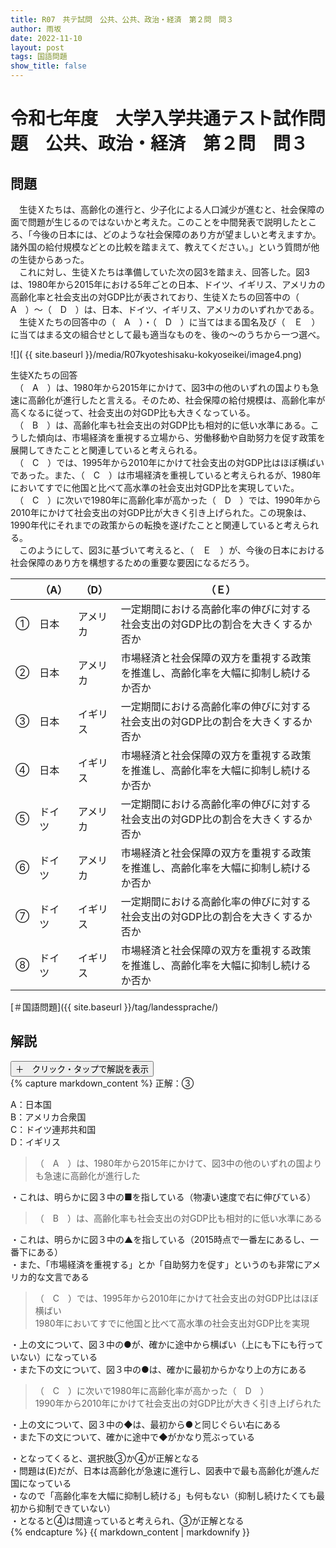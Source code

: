 ```yaml
---
title: R07　共テ試問　公共、公共、政治・経済　第２問　問３
author: 雨坂
date: 2022-11-10
layout: post
tags: 国語問題
show_title: false
---
```

  
# 令和七年度　大学入学共通テスト試作問題　公共、政治・経済　第２問　問３  

## 問題
　生徒Ｘたちは、高齢化の進行と、少子化による人口減少が進むと、社会保障の面で問題が生じるのではないかと考えた。このことを中間発表で説明したところ、｢今後の日本には、どのような社会保障のあり方が望ましいと考えますか。諸外国の給付規模などとの比較を踏まえて、教えてください。」という質問が他の生徒からあった。  
　これに対し、生徒Ｘたちは準備していた次の図3を踏まえ、回答した。図3は、1980年から2015年における5年ごとの日本、ドイツ、イギリス、アメリカの高齢化率と社会支出の対GDP比が表されており、生徒Ｘたちの回答中の（　A　）～（　D　）は、日本、ドイツ、イギリス、アメリカのいずれかである。  
　生徒Ｘたちの回答中の（　A　）・（　D　）に当てはまる国名及び（　Ｅ　）に当てはまる文の組合せとして最も適当なものを、後の～のうちから一つ選べ。  
  
![]( {{ site.baseurl }}/media/R07kyoteshisaku-kokyoseikei/image4.png)  
  
生徒Xたちの回答  
　（　A　）は、1980年から2015年にかけて、図3中の他のいずれの国よりも急速に高齢化が進行したと言える。そのため、社会保障の給付規模は、高齢化率が高くなるに従って、社会支出の対GDP比も大きくなっている。  
　（　B　）は、高齢化率も社会支出の対GDP比も相対的に低い水準にある。こうした傾向は、市場経済を重視する立場から、労働移動や自助努力を促す政策を展開してきたことと関連していると考えられる。  
　（　C　）では、1995年から2010年にかけて社会支出の対GDP比はほぼ横ばいであった。また、（　C　）は市場経済を重視していると考えられるが、1980年においてすでに他国と比べて高水準の社会支出対GDP比を実現していた。  
　（　C　）に次いで1980年に高齢化率が高かった（　D　）では、1990年から2010年にかけて社会支出の対GDP比が大きく引き上げられた。この現象は、1990年代にそれまでの政策からの転換を遂げたことと関連していると考えられる。  
　このようにして、図3に基づいて考えると、（　Ｅ　）が、今後の日本における社会保障のあり方を構想するための重要な要因になるだろう。  
  
|  |（A）|（D）|（Ｅ）|  
|--|---------|---------|----------------------------------------------------------------------------------|  
|①|日本     |アメリカ |一定期間における高齢化率の伸びに対する社会支出の対GDP比の割合を大きくするか否か   |  
|②|日本     |アメリカ |市場経済と社会保障の双方を重視する政策を推進し、高齢化率を大幅に抑制し続けるか否か|  
|③|日本     |イギリス |一定期間における高齢化率の伸びに対する社会支出の対GDP比の割合を大きくするか否か   |  
|④|日本     |イギリス |市場経済と社会保障の双方を重視する政策を推進し、高齢化率を大幅に抑制し続けるか否か|  
|⑤|ドイツ   |アメリカ |一定期間における高齢化率の伸びに対する社会支出の対GDP比の割合を大きくするか否か   |  
|⑥|ドイツ   |アメリカ |市場経済と社会保障の双方を重視する政策を推進し、高齢化率を大幅に抑制し続けるか否か|  
|⑦|ドイツ   |イギリス |一定期間における高齢化率の伸びに対する社会支出の対GDP比の割合を大きくするか否か   |  
|⑧|ドイツ   |イギリス |市場経済と社会保障の双方を重視する政策を推進し、高齢化率を大幅に抑制し続けるか否か|  
  
  
[＃国語問題]({{ site.baseurl }}/tag/landessprache/)  
  
## 解説  
<div class="collapsible">
  <button class="collapsible-button">＋　クリック・タップで解説を表示</button>
  <div class="collapsible-content">
    {% capture markdown_content %}
正解：③  
  
A：日本国  
B：アメリカ合衆国  
C：ドイツ連邦共和国  
D：イギリス  
  
>（　A　）は、1980年から2015年にかけて、図3中の他のいずれの国よりも急速に高齢化が進行した  
  
・これは、明らかに図３中の■を指している（物凄い速度で右に伸びている）  
  
>（　B　）は、高齢化率も社会支出の対GDP比も相対的に低い水準にある  
  
・これは、明らかに図３中の▲を指している（2015時点で一番左にあるし、一番下にある）  
・また、「市場経済を重視する」とか「自助努力を促す」というのも非常にアメリカ的な文言である  
  
>（　C　）では、1995年から2010年にかけて社会支出の対GDP比はほぼ横ばい  
>1980年においてすでに他国と比べて高水準の社会支出対GDP比を実現  
  
・上の文について、図３中の●が、確かに途中から横ばい（上にも下にも行っていない）になっている  
・また下の文について、図３中の●は、確かに最初からかなり上の方にある  
  
>（　C　）に次いで1980年に高齢化率が高かった（　D　）  
>1990年から2010年にかけて社会支出の対GDP比が大きく引き上げられた  
  
・上の文について、図３中の◆は、最初から●と同じぐらい右にある  
・また下の文について、確かに途中で◆がかなり荒ぶっている  
  
・となってくると、選択肢③か④が正解となる  
・問題は(E)だが、日本は高齢化が急速に進行し、図表中で最も高齢化が進んだ国になっている  
・なので「高齢化率を大幅に抑制し続ける」も何もない（抑制し続けたくても最初から抑制できていない）  
・となると④は間違っていると考えられ、③が正解となる  
    {% endcapture %}
    {{ markdown_content | markdownify }}
  </div>
</div>
